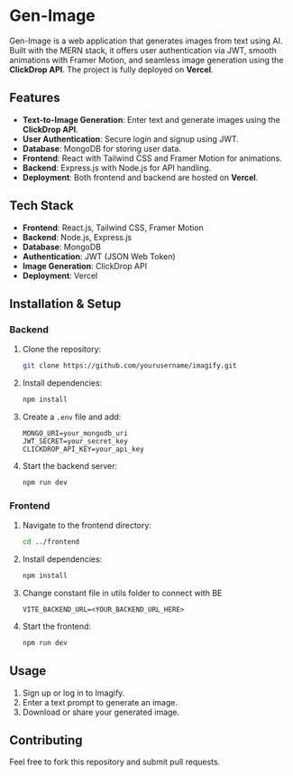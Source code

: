 # Gen-Image

Gen-Image is a web application that generates images from text using AI. Built with the MERN stack, it offers user authentication via JWT, smooth animations with Framer Motion, and seamless image generation using the **ClickDrop API**. The project is fully deployed on **Vercel**.

## Features
- **Text-to-Image Generation**: Enter text and generate images using the **ClickDrop API**.
- **User Authentication**: Secure login and signup using JWT.
- **Database**: MongoDB for storing user data.
- **Frontend**: React with Tailwind CSS and Framer Motion for animations.
- **Backend**: Express.js with Node.js for API handling.
- **Deployment**: Both frontend and backend are hosted on **Vercel**.

## Tech Stack
- **Frontend**: React.js, Tailwind CSS, Framer Motion
- **Backend**: Node.js, Express.js
- **Database**: MongoDB
- **Authentication**: JWT (JSON Web Token)
- **Image Generation**: ClickDrop API
- **Deployment**: Vercel

## Installation & Setup

### Backend
1. Clone the repository:
   ```sh
   git clone https://github.com/yourusername/imagify.git
   ```
2. Install dependencies:
   ```sh
   npm install
   ```
3. Create a `.env` file and add:
   ```env
   MONGO_URI=your_mongodb_uri
   JWT_SECRET=your_secret_key
   CLICKDROP_API_KEY=your_api_key
   ```
4. Start the backend server:
   ```sh
   npm run dev
   ```

### Frontend
1. Navigate to the frontend directory:
   ```sh
   cd ../frontend
   ```
2. Install dependencies:
   ```sh
   npm install
   ```
3. Change constant file in utils folder to connect with BE
   ```env
   VITE_BACKEND_URL=<YOUR_BACKEND_URL_HERE>
   ```
4. Start the frontend:
   ```sh
   npm run dev
   ```

## Usage
1. Sign up or log in to Imagify.
2. Enter a text prompt to generate an image.
3. Download or share your generated image.

## Contributing
Feel free to fork this repository and submit pull requests.
```` ▋
